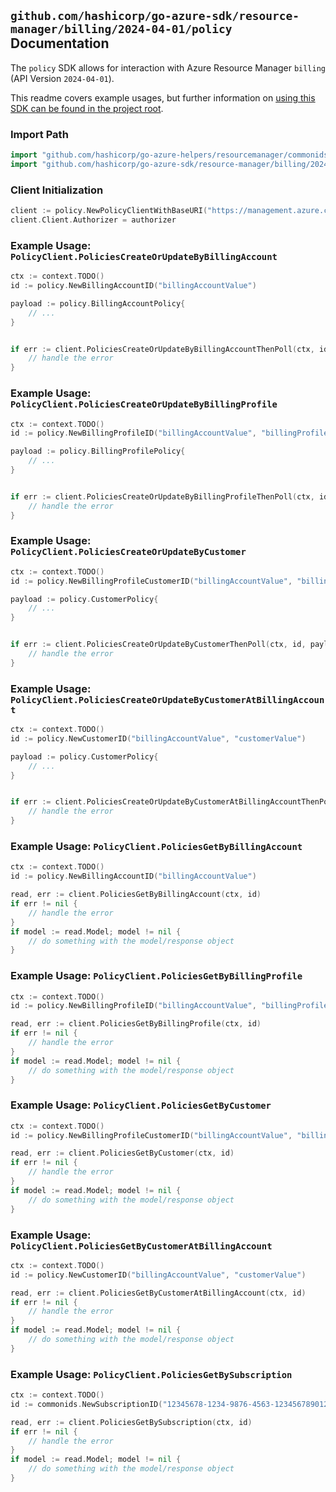 
## `github.com/hashicorp/go-azure-sdk/resource-manager/billing/2024-04-01/policy` Documentation

The `policy` SDK allows for interaction with Azure Resource Manager `billing` (API Version `2024-04-01`).

This readme covers example usages, but further information on [using this SDK can be found in the project root](https://github.com/hashicorp/go-azure-sdk/tree/main/docs).

### Import Path

```go
import "github.com/hashicorp/go-azure-helpers/resourcemanager/commonids"
import "github.com/hashicorp/go-azure-sdk/resource-manager/billing/2024-04-01/policy"
```


### Client Initialization

```go
client := policy.NewPolicyClientWithBaseURI("https://management.azure.com")
client.Client.Authorizer = authorizer
```


### Example Usage: `PolicyClient.PoliciesCreateOrUpdateByBillingAccount`

```go
ctx := context.TODO()
id := policy.NewBillingAccountID("billingAccountValue")

payload := policy.BillingAccountPolicy{
	// ...
}


if err := client.PoliciesCreateOrUpdateByBillingAccountThenPoll(ctx, id, payload); err != nil {
	// handle the error
}
```


### Example Usage: `PolicyClient.PoliciesCreateOrUpdateByBillingProfile`

```go
ctx := context.TODO()
id := policy.NewBillingProfileID("billingAccountValue", "billingProfileValue")

payload := policy.BillingProfilePolicy{
	// ...
}


if err := client.PoliciesCreateOrUpdateByBillingProfileThenPoll(ctx, id, payload); err != nil {
	// handle the error
}
```


### Example Usage: `PolicyClient.PoliciesCreateOrUpdateByCustomer`

```go
ctx := context.TODO()
id := policy.NewBillingProfileCustomerID("billingAccountValue", "billingProfileValue", "customerValue")

payload := policy.CustomerPolicy{
	// ...
}


if err := client.PoliciesCreateOrUpdateByCustomerThenPoll(ctx, id, payload); err != nil {
	// handle the error
}
```


### Example Usage: `PolicyClient.PoliciesCreateOrUpdateByCustomerAtBillingAccount`

```go
ctx := context.TODO()
id := policy.NewCustomerID("billingAccountValue", "customerValue")

payload := policy.CustomerPolicy{
	// ...
}


if err := client.PoliciesCreateOrUpdateByCustomerAtBillingAccountThenPoll(ctx, id, payload); err != nil {
	// handle the error
}
```


### Example Usage: `PolicyClient.PoliciesGetByBillingAccount`

```go
ctx := context.TODO()
id := policy.NewBillingAccountID("billingAccountValue")

read, err := client.PoliciesGetByBillingAccount(ctx, id)
if err != nil {
	// handle the error
}
if model := read.Model; model != nil {
	// do something with the model/response object
}
```


### Example Usage: `PolicyClient.PoliciesGetByBillingProfile`

```go
ctx := context.TODO()
id := policy.NewBillingProfileID("billingAccountValue", "billingProfileValue")

read, err := client.PoliciesGetByBillingProfile(ctx, id)
if err != nil {
	// handle the error
}
if model := read.Model; model != nil {
	// do something with the model/response object
}
```


### Example Usage: `PolicyClient.PoliciesGetByCustomer`

```go
ctx := context.TODO()
id := policy.NewBillingProfileCustomerID("billingAccountValue", "billingProfileValue", "customerValue")

read, err := client.PoliciesGetByCustomer(ctx, id)
if err != nil {
	// handle the error
}
if model := read.Model; model != nil {
	// do something with the model/response object
}
```


### Example Usage: `PolicyClient.PoliciesGetByCustomerAtBillingAccount`

```go
ctx := context.TODO()
id := policy.NewCustomerID("billingAccountValue", "customerValue")

read, err := client.PoliciesGetByCustomerAtBillingAccount(ctx, id)
if err != nil {
	// handle the error
}
if model := read.Model; model != nil {
	// do something with the model/response object
}
```


### Example Usage: `PolicyClient.PoliciesGetBySubscription`

```go
ctx := context.TODO()
id := commonids.NewSubscriptionID("12345678-1234-9876-4563-123456789012")

read, err := client.PoliciesGetBySubscription(ctx, id)
if err != nil {
	// handle the error
}
if model := read.Model; model != nil {
	// do something with the model/response object
}
```
